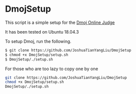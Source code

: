 # DmojSetup
This script is a simple setup for the [Dmoj Online Judge][1]

It has been tested on Ubuntu 18.04.3

To setup Dmoj, run the following.

```bash
$ git clone https://github.com/JoshuaTianYangLiu/DmojSetup
$ chmod +x DmojSetup/setup.sh
$ DmojSetup/./setup.sh
```

For those who are too lazy to copy one by one
```bash
git clone https://github.com/JoshuaTianYangLiu/DmojSetup
chmod +x DmojSetup/setup.sh
DmojSetup/./setup.sh
```






[1]: https://github.com/DMOJ/online-judge

